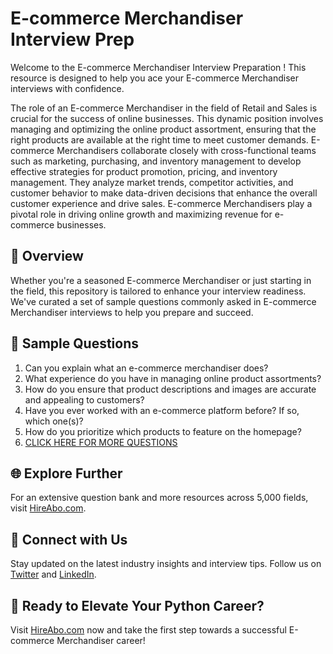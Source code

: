 # E-commerce Merchandiser Interview Prep

Welcome to the E-commerce Merchandiser Interview Preparation ! This resource is designed to help you ace your E-commerce Merchandiser interviews with confidence.

The role of an E-commerce Merchandiser in the field of Retail and Sales is crucial for the success of online businesses. This dynamic position involves managing and optimizing the online product assortment, ensuring that the right products are available at the right time to meet customer demands. E-commerce Merchandisers collaborate closely with cross-functional teams such as marketing, purchasing, and inventory management to develop effective strategies for product promotion, pricing, and inventory management. They analyze market trends, competitor activities, and customer behavior to make data-driven decisions that enhance the overall customer experience and drive sales. E-commerce Merchandisers play a pivotal role in driving online growth and maximizing revenue for e-commerce businesses.

## 🚀 Overview

Whether you're a seasoned E-commerce Merchandiser or just starting in the field, this repository is tailored to enhance your interview readiness. We've curated a set of sample questions commonly asked in E-commerce Merchandiser interviews to help you prepare and succeed.

## 📝 Sample Questions

1. Can you explain what an e-commerce merchandiser does?
2. What experience do you have in managing online product assortments?
3. How do you ensure that product descriptions and images are accurate and appealing to customers?
4. Have you ever worked with an e-commerce platform before? If so, which one(s)?
5. How do you prioritize which products to feature on the homepage?
6. [CLICK HERE FOR MORE QUESTIONS](https://hireabo.com/job/22_2_11/Ecommerce%20Merchandiser)

## 🌐 Explore Further

For an extensive question bank and more resources across 5,000 fields, visit [HireAbo.com](https://www.hireabo.com).

## 📱 Connect with Us

Stay updated on the latest industry insights and interview tips. Follow us on [Twitter](https://twitter.com/hireabo) and [LinkedIn](https://www.linkedin.com/in/hire-abo-3609972a8/).

## 🚀 Ready to Elevate Your Python Career?

Visit [HireAbo.com](https://www.hireabo.com) now and take the first step towards a successful E-commerce Merchandiser career!